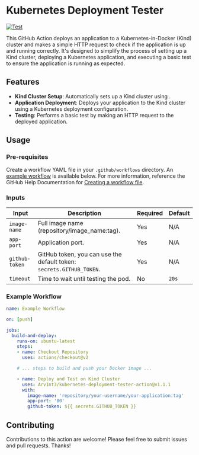 # Kubernetes Deployment Tester

[![Test](https://github.com/Arv1nt3/kubernetes-deployment-tester-action/actions/workflows/test.yml/badge.svg?branch=main)](https://github.com/Arv1nt3/kubernetes-deployment-tester-action/actions/workflows/test.yml)

This GitHub Action deploys an application to a Kubernetes-in-Docker (Kind) cluster and makes a simple HTTP request to check if the application is up and running correctly. It's designed to simplify the process of setting up a Kind cluster, deploying a Kubernetes application, and executing a basic test to ensure the application is running as expected.

## Features

- **Kind Cluster Setup**: Automatically sets up a Kind cluster using .
- **Application Deployment**: Deploys your application to the Kind cluster using a Kubernetes deployment configuration.
- **Testing**: Performs a basic test by making an HTTP request to the deployed application.

## Usage

### Pre-requisites
Create a workflow YAML file in your `.github/workflows` directory. An [example workflow](#example-workflow) is available below. For more information, reference the GitHub Help Documentation for [Creating a workflow file](https://docs.github.com/en/actions/using-workflows#creating-a-workflow-file).

### Inputs

| Input         | Description                                         | Required | Default |
|---------------|-----------------------------------------------------|----------|---------|
| `image-name`  | Full image name (repository/image_name:tag).              | Yes      | N/A     |
| `app-port`    | Application port.                                   | Yes      | N/A     |
| `github-token`| GitHub token, you can use the default token: `secrets.GITHUB_TOKEN`. | Yes | N/A |
| `timeout`     | Time to wait until testing the pod.                 | No       | `20s`   |

### Example Workflow
```yaml
name: Example Workflow

on: [push]

jobs:
  build-and-deploy:
    runs-on: ubuntu-latest
    steps:
    - name: Checkout Repository
      uses: actions/checkout@v2

    # ... steps to build and push your Docker image ...

    - name: Deploy and Test on Kind Cluster
      uses: Arv1nt3/kubernetes-deployment-tester-action@v1.1.1
      with:
        image-name: 'repository/your-username/your-application:tag'
        app-port: '80'
        github-token: ${{ secrets.GITHUB_TOKEN }}
```

## Contributing

Contributions to this action are welcome! Please feel free to submit issues and pull requests. Thanks!
